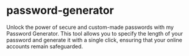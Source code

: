# password-generator
Unlock the power of secure and custom-made passwords with my Password Generator. This tool allows you to specify the length of your password and generate it with a single click, ensuring that your online accounts remain safeguarded.
